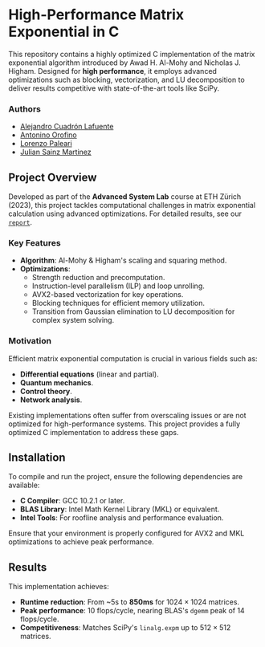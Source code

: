 # High-Performance Matrix Exponential in C

This repository contains a highly optimized C implementation of the matrix exponential algorithm introduced by Awad H. Al-Mohy and Nicholas J. Higham. Designed for **high performance**, it employs advanced optimizations such as blocking, vectorization, and LU decomposition to deliver results competitive with state-of-the-art tools like SciPy.

### Authors
- [Alejandro Cuadrón Lafuente](https://github.com/AlexCuadron)
- [Antonino Orofino](https://github.com/antoorofino)
- [Lorenzo Paleari](https://github.com/LorenzoPaleari)
- [Julian Sainz Martinez](https://github.com/jellothere)

## Project Overview

Developed as part of the **Advanced System Lab** course at ETH Zürich (2023), this project tackles computational challenges in matrix exponential calculation using advanced optimizations. For detailed results, see our [`report`](./docs/Report.pdf).

### Key Features

- **Algorithm**: Al-Mohy & Higham's scaling and squaring method.
- **Optimizations**:
  - Strength reduction and precomputation.
  - Instruction-level parallelism (ILP) and loop unrolling.
  - AVX2-based vectorization for key operations.
  - Blocking techniques for efficient memory utilization.
  - Transition from Gaussian elimination to LU decomposition for complex system solving.

### Motivation

Efficient matrix exponential computation is crucial in various fields such as:

- **Differential equations** (linear and partial).
- **Quantum mechanics**.
- **Control theory**.
- **Network analysis**.

Existing implementations often suffer from overscaling issues or are not optimized for high-performance systems. This project provides a fully optimized C implementation to address these gaps.

## Installation

To compile and run the project, ensure the following dependencies are available:

- **C Compiler**: GCC 10.2.1 or later.
- **BLAS Library**: Intel Math Kernel Library (MKL) or equivalent.
- **Intel Tools**: For roofline analysis and performance evaluation.

Ensure that your environment is properly configured for AVX2 and MKL optimizations to achieve peak performance.

## Results

This implementation achieves:

- **Runtime reduction**: From ~5s to **850ms** for $1024 \times 1024$ matrices.
- **Peak performance**: 10 flops/cycle, nearing BLAS's `dgemm` peak of 14 flops/cycle.
- **Competitiveness**: Matches SciPy's `linalg.expm` up to $512 \times 512$ matrices.

